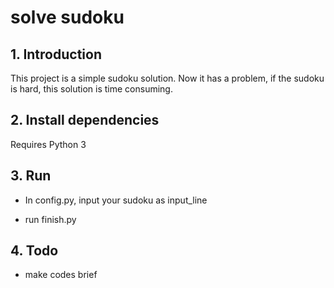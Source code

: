 #  solve sudoku

## 1. Introduction

This project is a simple sudoku solution. Now it has a problem, if the sudoku is hard, this solution is time consuming.


## 2. Install dependencies

Requires Python 3



## 3. Run

- In config.py, input your sudoku as input_line

- run finish.py


## 4. Todo

- make codes brief
